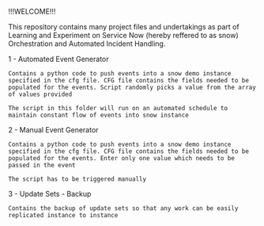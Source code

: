 !!!WELCOME!!!

This repository contains many project files and undertakings as part of Learning and Experiment on Service Now (hereby reffered to as snow) Orchestration and Automated Incident Handling.

1 - Automated Event Generator

    Contains a python code to push events into a snow demo instance specified in the cfg file. CFG file contains the fields needed to be populated for the events. Script randomly picks a value from the array of values provided

    The script in this folder will run on an automated schedule to maintain constant flow of events into snow instance

2 - Manual Event Generator

    Contains a python code to push events into a snow demo instance specified in the cfg file. CFG file contains the fields needed to be populated for the events. Enter only one value which needs to be passed in the event

    The script has to be triggered manually

3 - Update Sets - Backup

    Contains the backup of update sets so that any work can be easily replicated instance to instance